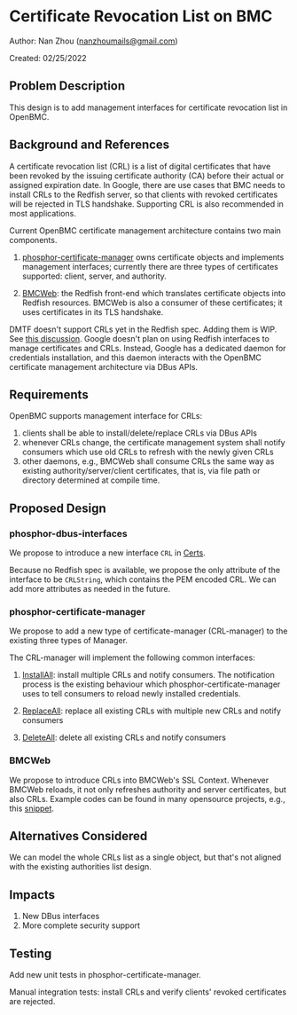 # Certificate Revocation List on BMC

Author: Nan Zhou (nanzhoumails@gmail.com)

Created: 02/25/2022

## Problem Description

This design is to add management interfaces for certificate revocation list in
OpenBMC.

## Background and References

A certificate revocation list (CRL) is a list of digital certificates that
have been revoked by the issuing certificate authority (CA) before their
actual or assigned expiration date. In Google, there are use cases that BMC
needs to install CRLs to the Redfish server, so that clients with revoked
certificates will be rejected in TLS handshake. Supporting CRL is also
recommended in most applications.

Current OpenBMC certificate management architecture contains two main
components.

1. [phosphor-certificate-manager](https://github.com/openbmc/phosphor-certificate-manager)
owns certificate objects and implements management interfaces; currently
there are three types of certificates supported: client, server, and
authority.

2. [BMCWeb](https://github.com/openbmc/bmcweb): the Redfish front-end which
translates certificate objects into Redfish resources. BMCWeb is also a
consumer of these certificates; it uses certificates in its TLS handshake.

DMTF doesn't support CRLs yet in the Redfish spec. Adding them is WIP. See
[this discussion](https://redfishforum.com/thread/618/resource-certificate-revocation-list?page=1&scrollTo=2173).
Google doesn't plan on using Redfish interfaces to manage certificates and
CRLs. Instead, Google has a dedicated daemon for credentials installation,
and this daemon interacts with the OpenBMC certificate management
architecture via DBus APIs.

## Requirements

OpenBMC supports management interface for CRLs:

1. clients shall be able to install/delete/replace CRLs via DBus APIs
2. whenever CRLs change, the certificate management system shall notify
consumers which use old CRLs to refresh with the newly given CRLs
3. other daemons, e.g., BMCWeb shall consume CRLs the same way as existing
authority/server/client certificates, that is, via file path or directory
determined at compile time.

## Proposed Design

### phosphor-dbus-interfaces

We propose to introduce a new interface `CRL` in [Certs](https://github.com/openbmc/phosphor-dbus-interfaces/tree/master/yaml/xyz/openbmc_project/Certs).

Because no Redfish spec is available, we propose the only attribute of the
interface to be `CRLString`, which contains the PEM encoded CRL. We can add
more attributes as needed in the future.

### phosphor-certificate-manager

We propose to add a new type of certificate-manager (CRL-manager) to the
existing three types of Manager.

The CRL-manager will implement the following common interfaces:

1. [InstallAll](https://github.com/openbmc/phosphor-dbus-interfaces/blob/master/yaml/xyz/openbmc_project/Certs/InstallAll.interface.yaml):
install multiple CRLs and notify consumers. The notification process is
the existing behaviour which phosphor-certificate-manager uses to tell
consumers to reload newly installed credentials.

2. [ReplaceAll](https://github.com/openbmc/phosphor-dbus-interfaces/blob/master/yaml/xyz/openbmc_project/Certs/ReplaceAll.interface.yaml):
replace all existing CRLs with multiple new CRLs and notify consumers

3. [DeleteAll](https://github.com/openbmc/phosphor-dbus-interfaces/blob/master/yaml/xyz/openbmc_project/Collection/DeleteAll.interface.yaml):
delete all existing CRLs and notify consumers

### BMCWeb

We propose to introduce CRLs into BMCWeb's SSL Context. Whenever BMCWeb
reloads, it not only refreshes authority and server certificates, but also
CRLs. Example codes can be found in many opensource projects, e.g., this
[snippet](https://github.com/Icinga/icinga2/blob/master/lib/base/tlsutility.cpp#L338).

## Alternatives Considered

We can model the whole CRLs list as a single object, but that's not aligned
with the existing authorities list design.

## Impacts

1. New DBus interfaces
2. More complete security support

## Testing

Add new unit tests in phosphor-certificate-manager.

Manual integration tests: install CRLs and verify clients' revoked
certificates are rejected.
